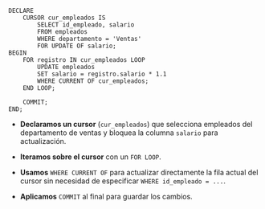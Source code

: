 ```PLSQL
DECLARE
    CURSOR cur_empleados IS 
        SELECT id_empleado, salario 
        FROM empleados 
        WHERE departamento = 'Ventas'
        FOR UPDATE OF salario;
BEGIN
    FOR registro IN cur_empleados LOOP
        UPDATE empleados
        SET salario = registro.salario * 1.1
        WHERE CURRENT OF cur_empleados;
    END LOOP;
    
    COMMIT;
END;
```

- **Declaramos un cursor** (`cur_empleados`) que selecciona empleados del departamento de ventas y bloquea la columna `salario` para actualización.
    
- **Iteramos sobre el cursor** con un `FOR LOOP`.
    
- **Usamos** `WHERE CURRENT OF` para actualizar directamente la fila actual del cursor sin necesidad de especificar `WHERE id_empleado = ...`.
    
- **Aplicamos** `COMMIT` al final para guardar los cambios.
